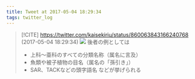 ```yaml
---
title: Tweet at 2017-05-04 18:29:34
tags: twitter_log
---
```


> [!CITE] https://twitter.com/kaisekiriu/status/860063843166240768 (2017-05-04 18:29:34)
> ![](https://twitter.com/kaisekiriu/status/860063843166240768)
> 後者の例としては
> + 上科～亜科のすべての分類名称（属名に言及）
> + 魚類や被子植物の目名（属名の「孫引き」）
> + SAR、TACKなどの頭字語名
> などが挙げられる
